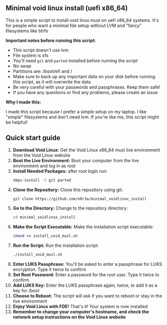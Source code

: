## Minimal void linux install (uefi x86_64)

This is a simple script to install void linux musl on uefi x86_64 systems. It's for people who want a minimal fde setup without LVM and "fancy" filesystems like btrfs

**Important notes before running this script:**

* This script doesn't use lvm
* File system is xfs
* You'll need `git` and `parted` installed before running the script
* No swap
* Partitions are: /boot/efi and /
* Make sure to back up any important data on your disk before running this script, as it will overwrite the data
* Be very careful with your passwords and passphrases. Keep them safe!
* If you have any questions or find any problems, please create an issue

**Why I made this:**

I made this script because I prefer a simple setup on my laptop. I like "simple" filesystems and don't need lvm. If you're like me, this script might be helpful!

## Quick start guide

1.  **Download Void Linux:** Get the Void Linux x86_64 musl live environment from the Void Linux website
2.  **Boot the Live Environment:** Boot your computer from the live environment and log in as root
3.  **Install Needed Packages:** after root login run:
    ```bash
    xbps-install -S git parted
    ```
4.  **Clone the Repository:** Clone this repository using git:
    ```bash
    git clone https://github.com/n0r3a/minimal_voidlinux_install
    ```
5.  **Go to the Directory:** Change to the repository directory:
    ```bash
    cd minimal_voidlinux_install
    ```
6.  **Make the Script Executable:** Make the installation script executable:
    ```bash
    chmod +x install_void_musl.sh
    ```
7.  **Run the Script:** Run the installation script:
    ```bash
    ./install_void_musl.sh
    ```
8.  **Enter LUKS Passphrase:** You'll be asked to enter a passphrase for LUKS encryption. Type it twice to confirm
9.  **Set Root Password:** Enter a password for the root user. Type it twice to confirm
10. **Add LUKS Key:** Enter the LUKS passphrase again, twice, to add it as a key for /boot
11. **Choose to Reboot:** The script will ask if you want to reboot or stay in the live environment
12. **Enjoy Void Linux with FDE!** That's it! Your system is now installed
12. **Remember to change your computer's hostname, and check the network setup instructions on the Void Linux website**
